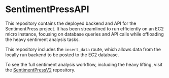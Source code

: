 # SentimentPressAPI

This repository contains the deployed backend and API for the SentimentPress project. It has been streamlined to run efficiently on an EC2 micro instance, focusing on database queries and API calls while offloading the heavy sentiment analysis tasks.

This repository includes the `insert_data` route, which allows data from the locally run backend to be posted to the EC2 database.

To see the full sentiment analysis workflow, including the heavy lifting, visit the [SentimentPressV2](https://github.com/MrRumble/SentimentPressV2) repository.

